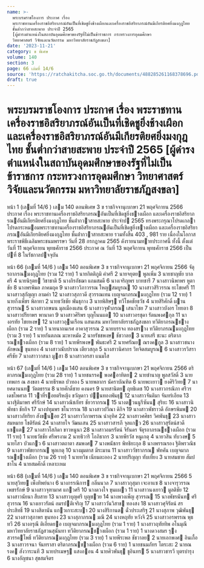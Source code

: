 ```yaml
---
name: >-
  พระบรมราชโองการ ประกาศ เรื่อง
  พระราชทานเครื่องราชอิสริยาภรณ์อันเป็นที่เชิดชูยิ่งช้างเผือกและเครื่องราชอิสริยาภรณ์อันมีเกียรติยศยิ่งมงกุฎไทย
  ชั้นต่ำกว่าสายสะพาย ประจำปี 2565
  [ผู้ดำรงตำแหน่งในสถาบันอุดมศึกษาของรัฐที่ไม่เป็นข้าราชการ กระทรวงการอุดมศึกษา
  วิทยาศาสตร์ วิจัยและนวัตกรรม มหาวิทยาลัยราชภัฏสงขลา]
date: '2023-11-21'
category: ข พิเศษ
volume: 140
section: 3
page: 66 เล่มที่ 14/6
source: 'https://ratchakitcha.soc.go.th/documents/488285261168378696.pdf'
draft: true
---
```


# พระบรมราชโองการ ประกาศ เรื่อง พระราชทานเครื่องราชอิสริยาภรณ์อันเป็นที่เชิดชูยิ่งช้างเผือกและเครื่องราชอิสริยาภรณ์อันมีเกียรติยศยิ่งมงกุฎไทย ชั้นต่ำกว่าสายสะพาย ประจำปี 2565 [ผู้ดำรงตำแหน่งในสถาบันอุดมศึกษาของรัฐที่ไม่เป็นข้าราชการ กระทรวงการอุดมศึกษา วิทยาศาสตร์ วิจัยและนวัตกรรม มหาวิทยาลัยราชภัฏสงขลา]

หน้า 1 (เลมที่ 14/6 ) เลม 140 ตอนพิเศษ 3 ข ราชกิจจานุเบกษา 21 พฤศจิกายน 2566 ประกาศ เรื่อง พระราชทานเครื่องราชอิสริยาภรณอันเป็นที่เชิดชูยิ่งชางเผือก และเครื่องราชอิสริยาภรณอันมีเกียรติยศยิ่งมงกุฎไทย ชั้นต่ํากวาสายสะพาย ประจําป 2565 ทรงพระกรุณาโปรดเกลาโปรดกระหมอมพระราชทานเครื่องราชอิสริยาภรณอันเป็นที่เชิดชูยิ่งชางเผือก และเครื่องราชอิสริยาภรณอันมีเกียรติยศยิ่งมงกุฎไทย ชั้นต่ํากวาสายสะพาย รวมทั้งสิ้น 403 , 981 ราย เนื่องในโอกาสพระราชพิธีเฉลิมพระชนมพรรษา วันที่ 28 กรกฎาคม 2565 ดังรายนามทายประกาศนี้ ทั้งนี้ ตั้งแต่วันที่ 11 พฤศจิกายน พุทธศักราช 2566 ประกาศ ณ วันที่ 13 พฤศจิกายน พุทธศักราช 2566 เป็นปที่ 8 ในรัชกาลปจจุบัน

หน้า 66 (เลมที่ 14/6 ) เลม 140 ตอนพิเศษ 3 ข ราชกิจจานุเบกษา 21 พฤศจิกายน 2566 จัตุรถาภรณมงกุฎไทย (รวม 12 ราย) 1 นายกิตติภูมิ คําศรี 2 นายจยุตย พูลเพิ่ม 3 นายชาญชัย บาลศรี 4 นายนิรุตย วิชาชาติ 5 นางกิรอัชฌา แถมสมดี 6 นางเจริญพร บาทชารี 7 นางสาวนิพาพร หูตาชัย 8 นางพรพิมล ภาคมฤค 9 นางสาววิภาวรรณ ใหญสมบูรณ 10 นางสาวสิริวรรณ ยะไชยศรี 11 นางสาวสุกัญญา ลามคํา 12 นางสาวสุภาวดี สุวรรณเทน เบญจมาภรณมงกุฎไทย (รวม 12 ราย) 1 นายกิ่งเพ็ชร พิลาทา 2 นายธวัชชัย พันธุกาง 3 นายพิสิษฐ ทวีโชคชัยธวัช 4 นายสิริศักดิ์ ผานสุวรรณ 5 นางสาวกษมน มุลเมืองแสน 6 นางสาวจุฬาภรณ เสนาไชย 7 นางสาวบังอร ไทยลา 8 นางสาวปรียาพร พานาดา 9 นางสาวศิริพร บุญโนนแต 10 นางสาวอรชุดา รัตนพงศกุล 11 นางอรทัย ไชยหงษ 12 นางสาวอุนเรือน แสนเสน มหาวิทยาลัยราชภัฏสงขลา ทวีติยาภรณชางเผือก (รวม 2 ราย) 1 นายนาถนเรศ อาคาสุวรรณ 2 นายบรรจง ทองสราง ทวีติยาภรณมงกุฎไทย (รวม 3 ราย) 1 นายกันตภณ มะหาหมัด 2 นายรัชชพงษ ชัชวาลย 3 นายเสรี ชะนะ ตริตาภรณชางเผือก (รวม 8 ราย) 1 นายพีรพงษ พันธะศรี 2 นายศรัณย ณรงคกูล 3 นางสาวชนางลักษณ ขุนทอง 4 นางสาวณับปราณ เตียวสกุล 5 นางสาวนิศากร วิทจิตสมบูรณ 6 นางสาวรวิสรา ศรีชัย 7 นางสาววาสนา มูสา 8 นางสาวอรสา แนมใส

หน้า 67 (เลมที่ 14/6 ) เลม 140 ตอนพิเศษ 3 ข ราชกิจจานุเบกษา 21 พฤศจิกายน 2566 ตริตาภรณมงกุฎไทย (รวม 28 ราย) 1 นายชนรรค พงศอาทิตย 2 นายชํานาญ พูลสวัสดิ์ 3 นายเทพกร ณ สงขลา 4 นายธีรพล บัวทอง 5 นายพลากร นัคราบัณฑิต 6 นายพะเยาว ยงศิริวิทย 7 นายศดานนท วัตตธรรม 8 นายศักดิ์ชาย คงนคร 9 นายสานิตย ฤทธิเดช 10 นางสาวกรณิภา ศรีวรเดชไพศาล 11 วาที่รอยตรีหญิง ขวัญดาว ปนทองพันธุ 12 นางสาวจันติมา จันทร์เอียด 13 นางฐิติมาพร ศรีรักษ์ 14 นางสาวณิชภัทร ชัยวรากรณ 15 นางตวนนูรีซันน สุริยะ 16 นางสาวนิพัทธา ชัยกิจ 17 นางปทุมพร ชโนวรรณ 18 นางสาวปวีณา ดิกิจ 19 นางสาวพัชราวดี อักษรพิมพ 20 นางสาวภัทริยา สังขนอย 21 นางสาววิภาพรรณ นําอุทิศ 22 นางสาวศศิธร วิศพันธุ 23 นางสาวสมหมาย โชติรัตน์ 24 นางสายใจ วัฒนเสน 25 นางสาวสารภี จุลแกว 26 นางสาวสุรัตน์สวดี แซแต 27 นางสาวโสภิดา ขาวหนูนา 28 นางสาวอมรรัตน์ จิรันดร จัตุรถาภรณชางเผือก (รวม 11 ราย) 1 นายธวัชชัย ศรีพรงาม 2 นายธิวาริ โอภิธากร 3 นายพีรวัส หนูเกตุ 4 นายวสิน ทับวงษ 5 นายไสว บัวแกว 6 นางสาวตถาตา สมพงศ 7 นางพนัชกร พิทธิยะกุล 8 นางพรรณรอง ฐิติพรวณิช 9 นางสาวพัชยากรณ พูลเกตุ 10 นางมุมตาส มีระมาน 11 นางสาววัชราภรณ พัทคัน เบญจมาภรณชางเผือก (รวม 26 ราย) 1 นายทวิช เนียมละออง 2 นายปริญญา ทับเที่ยง 3 นายสมชาย สัมปชาโน 4 นายสมศักดิ์ เหลาะเหม

หน้า 68 (เลมที่ 14/6 ) เลม 140 ตอนพิเศษ 3 ข ราชกิจจานุเบกษา 21 พฤศจิกายน 2566 5 นายสุวิทย เพ็งทิพย์นาง 6 นางกรรณิการ กลิ่นนวล 7 นางสาวกุสุมา เจะอาแซ 8 นางจารุวรรณ เพชรรักษ์ 9 นางสาวจุฑามาศ แกวศรี 10 นางดวงใจ ขุนแผว 11 นางสาวนงเยาว มูลติชัย 12 นางสาวนัยนา สืบสาย 13 นางสาวบุญศรี บุญชวย 14 นางพวงเพ็ญ สุวรรณ 15 นางพัชรนันท ศรีสุวรรณ 16 นางเยาวรัตน์ อมรปติเจริญ 17 นางสาววันวิสาข ทองสง 18 นางสาวศุจิรัตน์ สรประสิทธิ์ 19 นางสิตานัน แกวเกาะสะบา 20 นางสิริกานต ฉั่วประเสริฐ 21 นางสุภาพ วุฒิพันธุ 22 นางสาวสุภาพร ขุนทอง 23 นางสุภาภรณ มณี 24 นางหฤทัย หวังจิ 25 นางสาวอรพรรณ พุธทวี 26 นางอรุณี ติเอียดยอ เบญจมาภรณมงกุฎไทย (รวม 1 ราย) 1 นางสาวฤทัยทิพ อโนมุณี มหาวิทยาลัยราชภัฏสวนสุนันทา ทวีติยาภรณชางเผือก (รวม 1 ราย) 1 นางดวงสมร รุงสวรรคโพธิ์ ทวีติยาภรณมงกุฎไทย (รวม 3 ราย) 1 นายพีระพล ชัชวาลย 2 นายเอกพงศ อินเกื้อ 3 นางสาวรจนา จันทราสา ตริตาภรณชางเผือก (รวม 6 ราย) 1 นายชนมภัทร โตระสะ 2 นายณรงค สังวาระนที 3 นายปรเมษฐ แสงออน 4 นายศิวพันธุ ชูอินทร 5 นางสาวชารวี บุตรบํารุง 6 นางอัญชนา สุขสมจิตร
